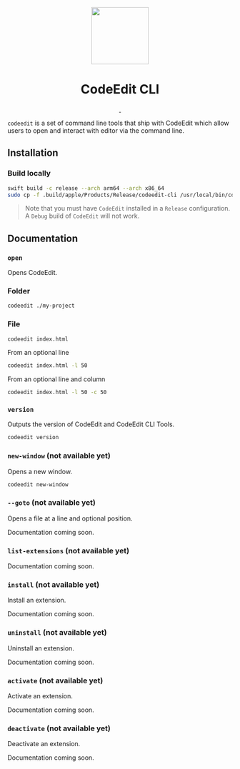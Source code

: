 <p align="center">
  <img src="https://user-images.githubusercontent.com/806104/205848006-f2654778-21f1-4f97-b292-32849cc1eff6.png" height="128">
  <h1 align="center">CodeEdit CLI</h1>
</p>

<p align="center">
  <a aria-label="Follow CodeEdit on Twitter" href="https://twitter.com/CodeEditApp" target="_blank">
    <img alt="" src="https://img.shields.io/badge/Follow%20@CodeEditApp-black.svg?style=for-the-badge&logo=Twitter">
  </a>
  <a aria-label="Join the community on Discord" href="https://discord.gg/vChUXVf9Em" target="_blank">
    <img alt="" src="https://img.shields.io/badge/Join%20the%20community-black.svg?style=for-the-badge&logo=Discord">
  </a>
</p>

`codeedit` is a set of command line tools that ship with CodeEdit which allow users to open and interact with editor via the command line.

## Installation

### Build locally

```sh
swift build -c release --arch arm64 --arch x86_64
sudo cp -f .build/apple/Products/Release/codeedit-cli /usr/local/bin/codeedit-cli
```

> Note that you must have `CodeEdit` installed in a `Release` configuration. A `Debug` build of `CodeEdit` will not work.

## Documentation

### `open`

Opens CodeEdit.

### Folder

```sh
codeedit ./my-project
```

### File

```sh
codeedit index.html
```

From an optional line

```sh
codeedit index.html -l 50
```

From an optional line and column

```sh
codeedit index.html -l 50 -c 50
```

### `version`

Outputs the version of CodeEdit and CodeEdit CLI Tools.

```sh
codeedit version
```

### `new-window` (not available yet)

Opens a new window.

```sh
codeedit new-window
```

### `--goto` (not available yet)

Opens a file at a line and optional position.

Documentation coming soon.

### `list-extensions` (not available yet)

Documentation coming soon.

### `install` (not available yet)

Install an extension.

Documentation coming soon.

### `uninstall` (not available yet)

Uninstall an extension.

Documentation coming soon.

### `activate` (not available yet)

Activate an extension.

Documentation coming soon.

### `deactivate` (not available yet)

Deactivate an extension.

Documentation coming soon.

